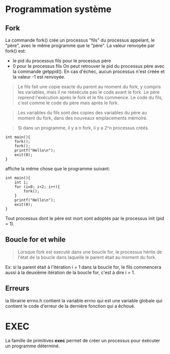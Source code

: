 # Programmation système

## Fork
La commande fork() crée un processus "fils" du processus appelant, le "père",
avec le même programme que le "père".
La valeur renvoyée par fork() est:
- le pid du processus fils pour le processus père
- 0 pour le processus fils 
On peut retrouver le pid du processus père avec la commande getppid().
En cas d'échec, aucun processus n'est créée et la valeur -1 est renvoyée.

>Le fils fait une copie exacte du parent au moment du fork, y compris les variables, mais il ne rééxécute pas le code avant le fork. Le père reprend l'exécution après le fork et le fils commence. Le code du fils, c'est comme le code du père mais après le fork. 

>Les variables du fils sont des copies des variables du père au moment du fork, dans des nouveaux emplacements mémoire.

>Si dans un programme, il y a n fork, il y a 2^n processus créés.

```
int main(){
    fork();
    fork();
    printf("Hello\n");
    exit(0);
}
``` 
affiche la même chose que le programme suivant:
``` 
int main(){
    int i;
    for (i=0; i<2; i++){
        fork();
    }
    printf("Hello\n");
    exit(0);
}
``` 

Tout processus dont le père est mort sont adoptés par le processus init (pid = 1).

## Boucle for et while
>Lorsque fork est executé dans une boucle for, le processus hérite de l'état de la boucle dans laquelle le parent était au moment du fork. 

Ex: si la parent était à l'itération i = 1 dans la boucle for, le fils commencera aussi à la deuxième itération de la boucle for, c'est à dire i = 1.

## Erreurs
la librairie errno.h contient la variable errno qui est une variable globale qui contient le code d'erreur de la dernière fonction qui a échoué. 



# EXEC
La famille de primitives **exec** permet de créer un processus pour éxécuter un programme déterminé.